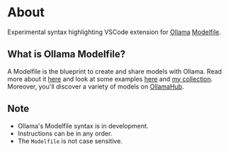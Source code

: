 # About

Experimental syntax highlighting VSCode extension for [Ollama](https://github.com/jmorganca/ollama) [Modelfile](https://github.com/jmorganca/ollama/blob/main/docs/modelfile.md).

## What is Ollama Modelfile?

A Modelfile is the blueprint to create and share models with Ollama. Read more about it [here](https://github.com/jmorganca/ollama/blob/main/docs/modelfile.md) and look at some examples [here](https://github.com/jmorganca/ollama/tree/main/examples) and [my collection](https://github.com/TanvirOnGH/AI_workspace/tree/main/ollama/modelfiles). Moreover, you'll discover a variety of models on [OllamaHub](https://ollamahub.com).

## Note

- Ollama's Modelfile syntax is in development.
- Instructions can be in any order.
- The `Modelfile` is not case sensitive.
